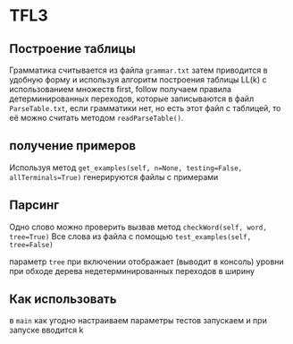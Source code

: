 # TFL3

## Построение таблицы

Грамматика считывается из файла `grammar.txt` затем приводится в удобную форму и используя алгоритм построения таблицы LL(k) с использованием множеств first, follow получаем правила детерминированных переходов, которые записываются в файл `ParseTable.txt`, если грамматики нет, но есть этот файл с таблицей, то её можно считать методом `readParseTable()`. 

## получение примеров

Используя метод `get_examples(self, n=None, testing=False, allTerminals=True)` генерируются файлы с примерами


## Парсинг

Одно слово можно проверить вызвав метод `checkWord(self, word, tree=True)`
Все слова из файла с помощью `test_examples(self, tree=False)`

параметр `tree` при включении отображает (выводит в консоль) уровни при обходе дерева недетерминированных переходов в ширину

## Как использовать

в `main` как угодно настраиваем параметры тестов
запускаем и при запуске вводится k

